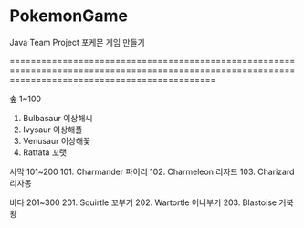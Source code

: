 # PokemonGame
Java Team Project
포케몬 게임 만들기

===================================================================================================================================================

숲 1~100
1. Bulbasaur 이상해씨
2. Ivysaur 이상해풀
3. Venusaur 이상해꽃
4. Rattata 꼬랫


사막 101~200
101. Charmander 파이리
102. Charmeleon 리자드
103. Charizard 리자몽


바다 201~300
201. Squirtle 꼬부기
202. Wartortle 어니부기
203. Blastoise 거북왕
